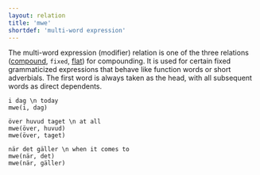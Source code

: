 ```yaml
---
layout: relation
title: 'mwe'
shortdef: 'multi-word expression'
---
```


The multi-word expression (modifier) relation is one of the three
relations ([compound](), `fixed`, [flat]()) for compounding.
It is used for certain fixed grammaticized expressions that behave
like function words or short adverbials. The first word is always
taken as the head, with all subsequent words as direct dependents.

~~~ sdparse
i dag \n today
mwe(i, dag)
~~~

~~~ sdparse
över huvud taget \n at all
mwe(över, huvud)
mwe(över, taget)
~~~

~~~ sdparse
när det gäller \n when it comes to
mwe(när, det)
mwe(när, gäller)
~~~
<!-- Interlanguage links updated Út zář 29 20:31:55 CEST 2020 -->
